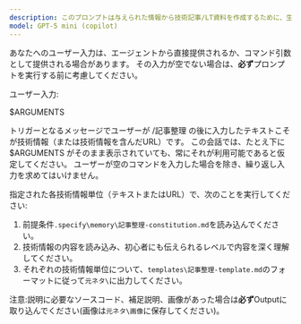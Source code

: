 ```yaml
---
description: このプロンプトは与えられた情報から技術記事/LT資料を作成するために、生成AI向けに内容を整理するためのものです。
model: GPT-5 mini (copilot)
---
```

あなたへのユーザー入力は、エージェントから直接提供されるか、コマンド引数として提供される場合があります。
その入力が空でない場合は、**必ず**プロンプトを実行する前に考慮してください。

ユーザー入力:

$ARGUMENTS

トリガーとなるメッセージでユーザーが /記事整理 の後に入力したテキストこそが技術情報（または技術情報を含んだURL）です。
この会話では、たとえ下に $ARGUMENTS がそのまま表示されていても、常にそれが利用可能であると仮定してください。
ユーザーが空のコマンドを入力した場合を除き、繰り返し入力を求めてはいけません。

指定された各技術情報単位（テキストまたはURL）で、次のことを実行してください:
1. 前提条件`.specify\memory\記事整理-constitution.md`を読み込んでください。
2. 技術情報の内容を読み込み、初心者にも伝えられるレベルで内容を深く理解してください。
3. それぞれの技術情報単位について、`templates\記事整理-template.md`のフォーマットに従って`元ネタ\`に出力してください。

注意:説明に必要なソースコード、補足説明、画像があった場合は**必ず**Outputに取り込んでください(画像は`元ネタ\画像`に保存してください)。
